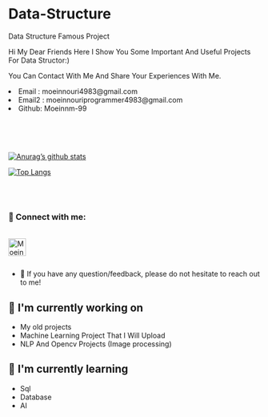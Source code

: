# Data-Structure
<p>Data Structure Famous Project</p>
<p>Hi My Dear Friends Here I Show You Some Important And Useful Projects For Data Structor:)</p>
<p>You Can Contact With Me And Share Your Experiences With Me.</p>
<li>Email : moeinnouri4983@gmail.com</li>
<li>Email2 : moeinnouriprogrammer4983@gmail.com</li>
<li>Github: Moeinnm-99</li>


<br> <br> <br>

[![Anurag’s github stats](https://github-readme-stats.vercel.app/api?username=moeinnm-99)](https://github.com/moeinnm-99)

[![Top Langs](https://github-readme-stats.vercel.app/api/top-langs/?username=moeinnm-99&layout=compact)](https://github.com/moeinnm-99)

<br> <br>

### 🤝 Connect with me:

<br>
<a href="https://instagram.com/moeinnm-99"><img align="left" src="https://raw.githubusercontent.com/yushi1007/yushi1007/main/images/instagram.svg" alt="Moeinnm-99 | Instagram" width="35px"/></a>

<br> <br>
- 💬 If you have any question/feedback, please do not hesitate to reach out to me!

## 🔭 I'm currently working on

- My old projects
- Machine Learning Project That I Will Upload 
- NLP And Opencv Projects (Image processing)

## 🌱 I'm currently learning

- Sql
- Database
- AI 
